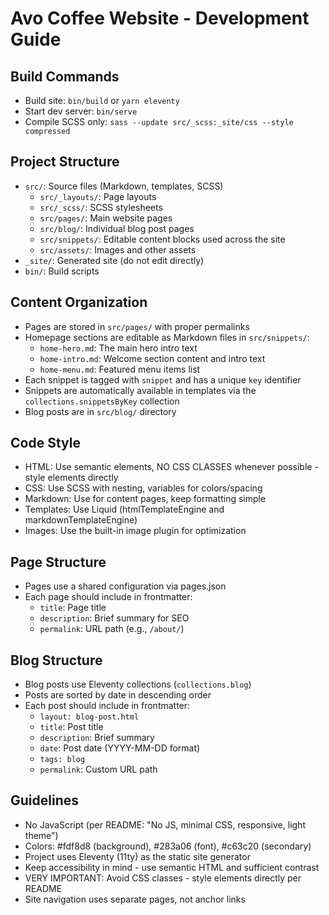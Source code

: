 # Avo Coffee Website - Development Guide

## Build Commands
- Build site: `bin/build` or `yarn eleventy`
- Start dev server: `bin/serve`
- Compile SCSS only: `sass --update src/_scss:_site/css --style compressed`

## Project Structure
- `src/`: Source files (Markdown, templates, SCSS)
  - `src/_layouts/`: Page layouts
  - `src/_scss/`: SCSS stylesheets
  - `src/pages/`: Main website pages
  - `src/blog/`: Individual blog post pages
  - `src/snippets/`: Editable content blocks used across the site
  - `src/assets/`: Images and other assets
- `_site/`: Generated site (do not edit directly)
- `bin/`: Build scripts

## Content Organization
- Pages are stored in `src/pages/` with proper permalinks 
- Homepage sections are editable as Markdown files in `src/snippets/`:
  - `home-hero.md`: The main hero intro text
  - `home-intro.md`: Welcome section content and intro text
  - `home-menu.md`: Featured menu items list
- Each snippet is tagged with `snippet` and has a unique `key` identifier
- Snippets are automatically available in templates via the `collections.snippetsByKey` collection
- Blog posts are in `src/blog/` directory

## Code Style
- HTML: Use semantic elements, NO CSS CLASSES whenever possible - style elements directly
- CSS: Use SCSS with nesting, variables for colors/spacing
- Markdown: Use for content pages, keep formatting simple
- Templates: Use Liquid (htmlTemplateEngine and markdownTemplateEngine)
- Images: Use the built-in image plugin for optimization

## Page Structure
- Pages use a shared configuration via pages.json
- Each page should include in frontmatter:
  - `title`: Page title
  - `description`: Brief summary for SEO
  - `permalink`: URL path (e.g., `/about/`)

## Blog Structure
- Blog posts use Eleventy collections (`collections.blog`)
- Posts are sorted by date in descending order
- Each post should include in frontmatter:
  - `layout: blog-post.html`
  - `title`: Post title
  - `description`: Brief summary
  - `date`: Post date (YYYY-MM-DD format)
  - `tags: blog`
  - `permalink`: Custom URL path

## Guidelines
- No JavaScript (per README: "No JS, minimal CSS, responsive, light theme")
- Colors: #fdf8d8 (background), #283a06 (font), #c63c20 (secondary)
- Project uses Eleventy (11ty) as the static site generator
- Keep accessibility in mind - use semantic HTML and sufficient contrast
- VERY IMPORTANT: Avoid CSS classes - style elements directly per README
- Site navigation uses separate pages, not anchor links